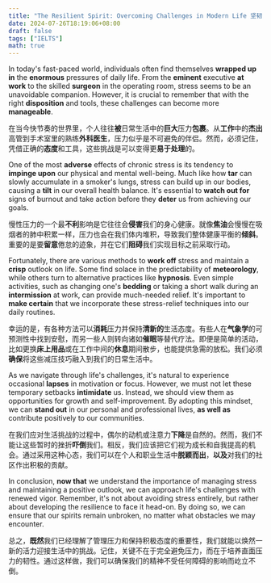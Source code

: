 ```yaml
---
title: "The Resilient Spirit: Overcoming Challenges in Modern Life 坚韧的精神：克服现代生活中的挑战"
date: 2024-07-26T18:19:06+08:00
draft: false
tags: ["IELTS"]
math: true
---
```


In today's fast-paced world, individuals often find themselves **wrapped up in** the **enormous** pressures of daily life. From the **eminent** executive **at work** to the skilled **surgeon** in the operating room, stress seems to be an unavoidable companion. However, it is crucial to remember that with the right **disposition** and tools, these challenges can become more **manageable**.

在当今快节奏的世界里，个人往往**被**日常生活中的**巨大**压力**包裹**。从**工作**中的**杰出**高管到手术室里的熟练**外科医生**，压力似乎是不可避免的伴侣。然而，必须记住，凭借正确的**态度**和工具，这些挑战是可以变得更**易于处理**的。

One of the most **adverse** effects of chronic stress is its tendency to **impinge upon** our physical and mental well-being. Much like how **tar** can slowly accumulate in a smoker's lungs, stress can build up in our bodies, causing a **tilt** in our overall health balance. It's essential to **watch out for** signs of burnout and take action before they **deter** us from achieving our goals.

慢性压力的一个最**不利**影响是它往往会**侵害**我们的身心健康。就像**焦油**会慢慢在吸烟者的肺中积累一样，压力也会在我们体内堆积，导致我们整体健康平衡的**倾斜**。重要的是要**留意**倦怠的迹象，并在它们**阻碍**我们实现目标之前采取行动。

Fortunately, there are various methods to **work off** stress and maintain a **crisp** outlook on life. Some find solace in the predictability of **meteorology**, while others turn to alternative practices like **hypnosis**. Even simple activities, such as changing one's **bedding** or taking a short walk during an **intermission** at work, can provide much-needed relief. It's important to **make certain** that we incorporate these stress-relief techniques into our daily routines.

幸运的是，有各种方法可以**消耗**压力并保持**清新的**生活态度。有些人在**气象学**的可预测性中找到安慰，而另一些人则转向诸如**催眠**等替代疗法。即便是简单的活动，比如更换**床上用品**或在工作中间的**休息**期间散步，也能提供急需的放松。我们必须**确保**将这些减压技巧融入到我们的日常生活中。

As we navigate through life's challenges, it's natural to experience occasional **lapses** in motivation or focus. However, we must not let these temporary setbacks **intimidate** us. Instead, we should view them as opportunities for growth and self-improvement. By adopting this mindset, we can **stand out** in our personal and professional lives, **as well as** contribute positively to our communities.

在我们应对生活挑战的过程中，偶尔的动机或注意力**下降**是自然的。然而，我们不能让这些暂时的挫折**吓倒**我们。相反，我们应该把它们视为成长和自我提高的机会。通过采用这种心态，我们可以在个人和职业生活中**脱颖而出**，**以及**对我们的社区作出积极的贡献。

In conclusion, **now that** we understand the importance of managing stress and maintaining a positive outlook, we can approach  life's challenges with renewed vigor. Remember, it's not about avoiding  stress entirely, but rather about developing the resilience to face it  head-on. By doing so, we can ensure that our spirits remain unbroken, no matter what obstacles we may encounter.

总之，**既然**我们已经理解了管理压力和保持积极态度的重要性，我们就能以焕然一新的活力迎接生活中的挑战。记住，关键不在于完全避免压力，而在于培养直面压力的韧性。通过这样做，我们可以确保我们的精神不受任何障碍的影响而屹立不倒。
